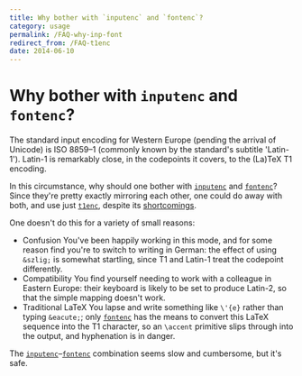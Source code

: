 ```yaml
---
title: Why bother with `inputenc` and `fontenc`?
category: usage
permalink: /FAQ-why-inp-font
redirect_from: /FAQ-t1enc
date: 2014-06-10
---
```


# Why bother with `inputenc` and `fontenc`?

The standard input encoding for Western Europe (pending the arrival of
Unicode) is ISO&nbsp;8859&ndash;1 (commonly known by the standard's
subtitle 'Latin-1').  Latin-1 is remarkably close, in the codepoints
it covers, to the (La)TeX T1 encoding.

In this circumstance, why should one bother with [`inputenc`](https://ctan.org/pkg/inputenc)
and [`fontenc`](https://ctan.org/pkg/fontenc)?  Since they're pretty exactly mirroring each
other, one could do away with both, and use just [`t1enc`](https://ctan.org/pkg/t1enc),
despite its [shortcomings](/FAQ-t1enc).

One doesn't do this for a variety of small reasons:

- Confusion You've been happily working in this mode, and for
  some reason find you're to switch to writing in German: the effect
  of using `&szlig;` is somewhat startling, since T1
  and Latin-1 treat the codepoint differently.
- Compatibility You find yourself needing to work with a
  colleague in Eastern Europe: their keyboard is likely to be set to
  produce Latin-2, so that the simple mapping doesn't work.
- Traditional LaTeX You lapse and write something like
  `\'{e}` rather than typing `&eacute;`; only [`fontenc`](https://ctan.org/pkg/fontenc)
  has the means to convert this LaTeX sequence into the T1
  character, so an `\accent` primitive slips through into the
  output, and hyphenation is in danger.

The [`inputenc`](https://ctan.org/pkg/inputenc)&ndash;[`fontenc`](https://ctan.org/pkg/fontenc) combination seems slow and
cumbersome, but it's safe.

